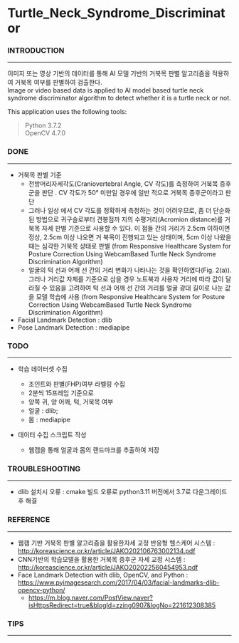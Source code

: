 # Turtle_Neck_Syndrome_Discriminator  


### INTRODUCTION <a name="introduction"></a>

---

이미지 또는 영상 기반의 데이터를 통해 AI 모델 기반의 거북목 판별 알고리즘을 적용하여 거북목 여부를 판별하여 검출한다.  
Image or video based data is applied to AI model based turtle neck syndrome discriminator algorithm to detect whether it is a turtle neck or not.


This application uses the following tools:

> Python 3.7.2  
> OpenCV 4.7.0

### DONE <a name="done"></a>

---

* 거북목 판별 기준
  - 전방머리자세각도(Craniovertebral Angle, CV 각도)를 측정하여 거북목 증후군을 판단 . CV 각도가 50° 미만일 경우에 일반 적으로 거북목 증후군이라고 판단
  - 그러나 일상 에서 CV 각도를 정확하게 측정하는 것이 어려우므로, 좀 더 단순화된 방법으로
귀구슬로부터 견봉점까 지의 수평거리(Acromion distance)를 거북목 자세 판별 기준으로 사용할 수 있다.
이 점들 간의 거리가 2.5cm 이하이면 정상, 2.5cm 이상 나오면 거 북목이 진행되고 있는 상태이며, 5cm 이상 나왔을 때는 심각한 거북목 상태로 판별 (from Responsive Healthcare System for Posture Correction Using WebcamBased Turtle Neck Syndrome Discrimination Algorithm)
  - 얼굴의 턱 선과 어깨 선 간의 거리 변화가 나타나는 것을 확인하였다(Fig. 2(a)). 그러나 거리값 자체를 기준으로
삼을 경우 노트북과 사용자 거리에 따라 값이 달라질
수 있음을 고려하여 턱 선과 어깨 선 간의 거리를
얼굴 광대 길이로 나눈 값을 모델 학습에 사용 (from Responsive Healthcare System for Posture Correction Using WebcamBased Turtle Neck Syndrome Discrimination Algorithm)
* Facial Landmark Detection : dlib
* Pose Landmark Detection : mediapipe


### TODO <a name="todo"></a>

---


* 학습 데이터셋 수집 
  * 조인트와 판별(FHP)여부 라벨링 수집 
  * 2분씩 15프레임 기준으로 
  * 양쪽 귀, 양 어깨, 턱, 거북목 여부
  * 얼굴 : dlib;
  * 몸 : mediapipe
  
* 데이터 수집 스크립트 작성
  * 웹캠을 통해 얼굴과 몸의 랜드마크를 추출하여 저장  
  



### TROUBLESHOOTING <a name="troubleshooting"></a>

---

* dlib 설치시 오류 : cmake 빌드 오류로 python3.11 버전에서 3.7로 다운그레이드 후 해결 



### REFERENCE <a name="reference"></a>

---

* 웹캠 기반 거북목 판별 알고리즘을 활용한자세 교정 반응형 헬스케어 시스템 : http://koreascience.or.kr/article/JAKO202106763002134.pdf
* CNN기반의 학습모델을 활용한 거북목 증후군 자세 교정 시스템 : http://koreascience.or.kr/article/JAKO202022560454953.pdf
* Face Landmark Detection with dlib, OpenCV, and Python : https://www.pyimagesearch.com/2017/04/03/facial-landmarks-dlib-opencv-python/
  *  https://m.blog.naver.com/PostView.naver?isHttpsRedirect=true&blogId=zzing0907&logNo=221612308385



### TIPS <a name="tips"></a>

---

